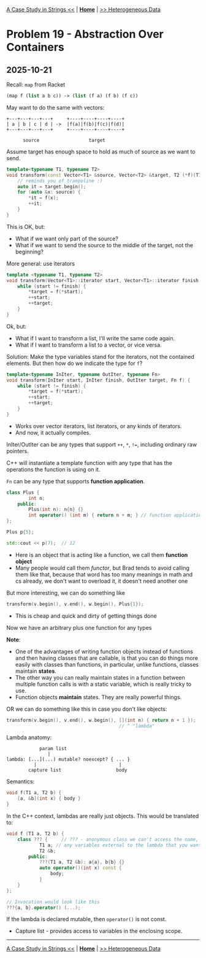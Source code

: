[A Case Study in Strings <<](./problem_18.md) | [**Home**](../README.md) | [>> Heterogeneous Data](./problem_20.md)

# Problem 19 - Abstraction Over Containers
## **2025-10-21**

Recall: `map` from Racket

```scheme
(map f (list a b c)) -> (list (f a) (f b) (f c))
```

May want to do the same with vectors:

```
+---+---+---+---+     +----+----+----+----+
| a | b | c | d | ->  |f(a)|f(b)|f(c)|f(d)|
+---+---+---+---+     +----+----+----+----+

      source                  target
```

Assume target has enough space to hold as much of source as we want to send.

```C++
template<typename T1, typename T2>
void transform(const Vector<T1> &source, Vector<T2> &target, T2 (*f)(T1)) {
    // reminds you of trampoline :)
    auto it = target.begin();
    for (auto &x: source) {
        *it = f(x);
        ++it;
    }
}
```

This is OK, but:
- What if we want only part of the source?
- What if we want to send the source to the middle of the target, not the beginning?

More general: use iterators

```C++
template <typename T1, typename T2>
void transform(Vector<T1>::iterator start, Vector<T1>::iterator finish, Vector<T2>::iterator target, T2 (*f)(T1)) {
    while (start != finish) {
        *target = f(*start);
        ++start;
        ++target;
    }
}
```

Ok, but:
- What if I want to transform a list, I'll write the same code again.
- What if I want to transform a list to a vector, or vice versa.

Solution: Make the type variables stand for the iterators, not the contained elements. But then how do we indicate the type for `f`?

```C++
template<typename InIter, typename OutIter, typename Fn>
void transform(InIter start, InIter finish, OutIter target, Fn f) {
    while (start != finish) {
        *target = f(*start);
        ++start;
        ++target;
    }
}
```

- Works over vector iterators, list iterators, or any kinds of iterators.
- And now, it actually compiles.

InIter/OutIter can be any types that support `++`, `*`, `!=`, including ordinary raw pointers.

C++ will instantiate a template function with any type that has the operations the function is using on it.

`Fn` can be any type that supports **function application**.

```C++
class Plus {
        int n;
    public:
        Plus(int n): n{n} {}
        int operator() (int m) { return n + m; } // function application operator
};

Plus p{5};

std::cout << p(7);  // 12
```

- Here is an object that is acting like a function, we call them **function object**
- Many people would call them *functor*, but Brad tends to avoid calling them like that, because that word has too many meanings in math and cs already, we don't want to overload it, it doesn't need another one

But more interesting, we can do something like

```C++
transform(v.begin(), v.end(), w.begin(), Plus{1});
```
- This is cheap and quick and dirty of getting things done
  
Now we have an arbitrary plus one function for any types


**Note**: 
- One of the advantages of writing function objects instead of functions and then having classes that are callable, is that you can do things more easily with classes than functions, in particular, unlike functions, classes maintain **states**. 
- The other way you can really maintain states in a function between multiple function calls is with a static variable, which is really tricky to use.
- Function objects **maintain** states. They are really powerful things.

OR we can do something like this in case you don't like objects:

```C++
transform(v.begin(), v.end(), w.begin(), [](int n) { return n + 1 });
                                         // ^ "lambda"
```

Lambda anatomy:

```
            param list
               |
lambda: [...](...) mutable? noexcept? { ... }
          |                              |
        capture list                    body
```

Semantics: 

```C++
void f(T1 a, T2 b) {
    [a, &b](int x) { body }
}
```

In the C++ context, lambdas are really just objects. This would be translated to:

```C++
void f (T1 a, T2 b) {
    class ??? {     // ??? - anonymous class we can't access the name, would be a random thing compiler made up
            T1 a; // any variables external to the lambda that you want to access here, list them in the capturing list
            T2 &b;
        public:
            ???(T1 a, T2 &b): a{a}, b{b} {}
            auto operator()(int x) const {
                body;
            }
    }
};

// Invocation would look like this
???{a, b}.operator() (...);
```

If the lambda is declared mutable, then `operator()` is not const.
- Capture list - provides access to variables in the enclosing scope.

---
[A Case Study in Strings <<](./problem_18.md) | [**Home**](../README.md) | [>> Heterogeneous Data](./problem_20.md)

